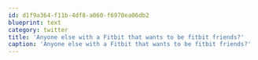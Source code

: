 ```yaml
---
id: d1f9a364-f11b-4df8-a060-f6970ea06db2
blueprint: text
category: twitter
title: 'Anyone else with a Fitbit that wants to be fitbit friends?'
caption: 'Anyone else with a Fitbit that wants to be fitbit friends?'
---
```

